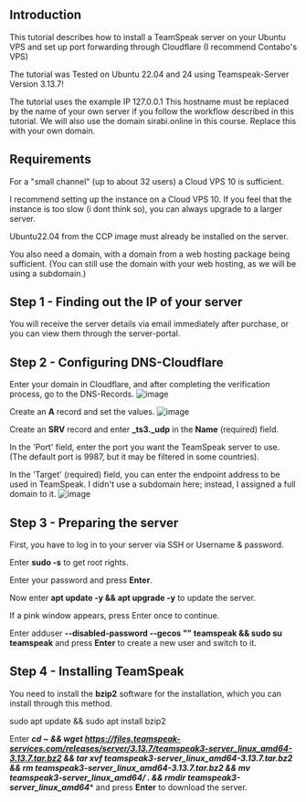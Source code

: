 Introduction
---------------------------------------------------------------------
This tutorial describes how to install a TeamSpeak server on your Ubuntu VPS and set up port forwarding through Cloudflare (I recommend Contabo's VPS)

The tutorial was Tested on Ubuntu 22.04 and 24 using Teamspeak-Server Version 3.13.7!

The tutorial uses the example IP 127.0.0.1
This hostname must be replaced by the name of your own server if you follow the workflow described in this tutorial.
We will also use the domain sirabi.online in this course. Replace this with your own domain.


Requirements
---------------------------------------------------------------------
For a "small channel" (up to about 32 users) a Cloud VPS 10 is sufficient.

I recommend setting up the instance on a Cloud VPS 10. If you feel that the instance is too slow (i dont think so), you can always upgrade to a larger server.

Ubuntu22.04 from the CCP image must already be installed on the server.

You also need a domain, with a domain from a web hosting package being sufficient. (You can still use the domain with your web hosting, as we will be using a subdomain.)

Step 1 - Finding out the IP of your server
---------------------------------------------------------------------
You will receive the server details via email immediately after purchase, or you can view them through the server-portal.

Step 2 - Configuring DNS-Cloudflare
---------------------------------------------------------------------
Enter your domain in Cloudflare, and after completing the verification process, go to the DNS-Records.
![image](https://github.com/user-attachments/assets/4fdc692c-a6d8-4275-84f3-d1371878efdb)

Create an **A** record and set the values.
![image](https://github.com/user-attachments/assets/fd555d3b-2d6c-47fe-9202-afa9044100bc)

Create an **SRV** record and enter **_ts3._udp** in the **Name** (required) field.

In the 'Port' field, enter the port you want the TeamSpeak server to use. (The default port is 9987, but it may be filtered in some countries).

In the 'Target' (required) field, you can enter the endpoint address to be used in TeamSpeak. I didn't use a subdomain here; instead, I assigned a full domain to it.
![image](https://github.com/user-attachments/assets/068e59d7-3753-41c8-839f-60a895b7c705)


Step 3 - Preparing the server
---------------------------------------------------------------------
First, you have to log in to your server via SSH or Username & password.

Enter **sudo -s** to get root rights.

Enter your password and press **Enter**.

Now enter **apt update -y && apt upgrade -y** to update the server.

If a pink window appears, press Enter once to continue.

Enter adduser **--disabled-password --gecos "" teamspeak && sudo su teamspeak** and press **Enter** to create a new user and switch to it.


Step 4 - Installing TeamSpeak
---------------------------------------------------------------------
You need to install the **bzip2** software for the installation, which you can install through this method.

sudo apt update && sudo apt install bzip2

Enter ****cd ~ && wget https://files.teamspeak-services.com/releases/server/3.13.7/teamspeak3-server_linux_amd64-3.13.7.tar.bz2 && tar xvf teamspeak3-server_linux_amd64-3.13.7.tar.bz2 && rm teamspeak3-server_linux_amd64-3.13.7.tar.bz2 && mv teamspeak3-server_linux_amd64/* . && rmdir teamspeak3-server_linux_amd64**** and press **Enter** to download the server.

